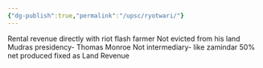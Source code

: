 ```yaml
---
{"dg-publish":true,"permalink":"/upsc/ryotwari/"}
---
```


Rental revenue directly with riot flash farmer
Not evicted from his land
Mudras presidency- Thomas Monroe
Not intermediary- like zamindar
50% net produced fixed as Land Revenue